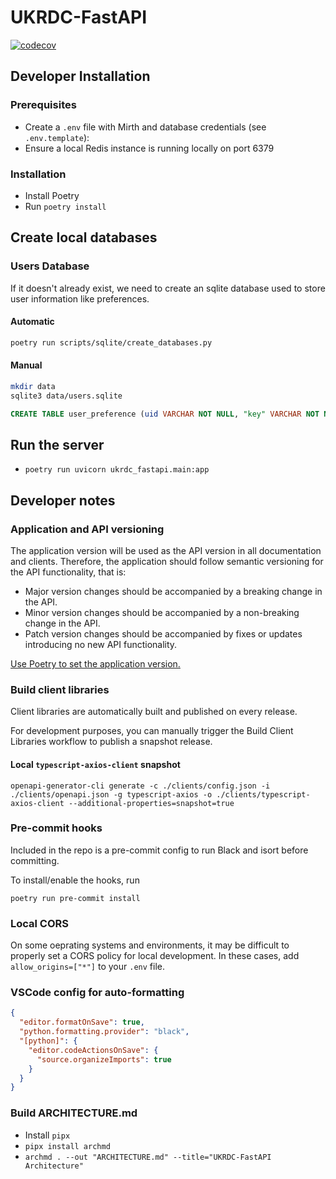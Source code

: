 # UKRDC-FastAPI

[![codecov](https://codecov.io/gh/renalreg/ukrdc-fastapi/branch/main/graph/badge.svg?token=5GYR8M6G1W)](https://codecov.io/gh/renalreg/ukrdc-fastapi)

## Developer Installation

### Prerequisites

- Create a `.env` file with Mirth and database credentials (see `.env.template`):
- Ensure a local Redis instance is running locally on port 6379

### Installation

- Install Poetry
- Run `poetry install`

## Create local databases

### Users Database

If it doesn't already exist, we need to create an sqlite database used to store user information like preferences.

#### Automatic

```bash
poetry run scripts/sqlite/create_databases.py
```

#### Manual

```bash
mkdir data
sqlite3 data/users.sqlite
```

```sql
CREATE TABLE user_preference (uid VARCHAR NOT NULL, "key" VARCHAR NOT NULL, val JSON, PRIMARY KEY (uid, "key"));
```

## Run the server

- `poetry run uvicorn ukrdc_fastapi.main:app`


## Developer notes

### Application and API versioning

The application version will be used as the API version in all documentation and clients. Therefore, the application should follow semantic versioning for the API functionality, that is:

- Major version changes should be accompanied by a breaking change in the API.
- Minor version changes should be accompanied by a non-breaking change in the API.
- Patch version changes should be accompanied by fixes or updates introducing no new API functionality.

[Use Poetry to set the application version.](https://python-poetry.org/docs/cli/#version)

### Build client libraries

Client libraries are automatically built and published on every release.

For development purposes, you can manually trigger the Build Client Libraries workflow to publish a snapshot release.

#### Local `typescript-axios-client` snapshot

`openapi-generator-cli generate -c ./clients/config.json -i ./clients/openapi.json -g typescript-axios -o ./clients/typescript-axios-client --additional-properties=snapshot=true`

### Pre-commit hooks

Included in the repo is a pre-commit config to run Black and isort before committing.

To install/enable the hooks, run

```
poetry run pre-commit install
```

### Local CORS

On some oeprating systems and environments, it may be difficult to properly set a CORS policy for local development. In these cases, add `allow_origins=["*"]` to your `.env` file.

### VSCode config for auto-formatting

```json
{
  "editor.formatOnSave": true,
  "python.formatting.provider": "black",
  "[python]": {
    "editor.codeActionsOnSave": {
      "source.organizeImports": true
    }
  }
}
```

### Build ARCHITECTURE.md

- Install `pipx`
- `pipx install archmd`
- `archmd . --out "ARCHITECTURE.md" --title="UKRDC-FastAPI Architecture"`
